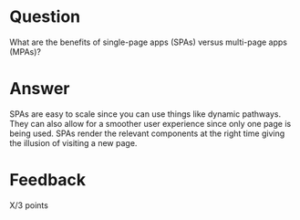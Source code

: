 <!-- @format -->

# Question

What are the benefits of single-page apps (SPAs) versus multi-page apps (MPAs)?

# Answer

SPAs are easy to scale since you can use things like dynamic pathways. They can also allow for a smoother user experience since only one page is being used. SPAs render the relevant components at the right time giving the illusion of visiting a new page.

# Feedback

X/3 points
